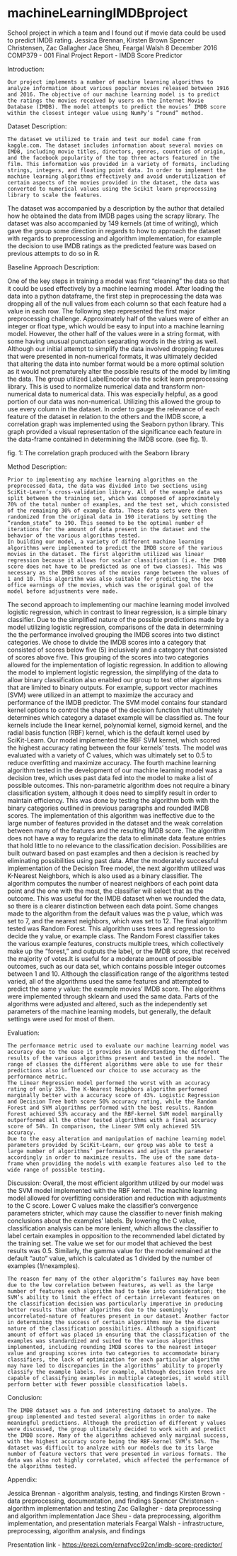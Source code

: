 # machineLearningIMDBproject
School project in which a team and I found out if movie data could be used to predict IMDB rating.
Jessica Brennan, Kirsten Brown
Spencer Christensen, Zac Gallagher
Jace Sheu, Feargal Walsh
8 December 2016
COMP379 - 001
Final Project Report - IMDB Score Predictor

Introduction:

	Our project implements a number of machine learning algorithms to analyze information about various popular movies released between 1916 and 2016. The objective of our machine learning model is to predict the ratings the movies received by users on the Internet Movie Database (IMDB). The model attempts to predict the movies’ IMDB score within the closest integer value using NumPy’s “round” method.

Dataset Description:

	The dataset we utilized to train and test our model came from kaggle.com. The dataset includes information about several movies on IMDB, including movie titles, directors, genres, countries of origin, and the facebook popularity of the top three actors featured in the film. This information was provided in a variety of formats, including strings, integers, and floating point data. In order to implement the machine learning algorithms effectively and avoid underutilization of certain aspects of the movies provided in the dataset, the data was converted to numerical values using the Scikit learn preprocessing library to scale the features. 
The dataset was accompanied by a description by the author that detailed how he obtained the data from IMDB pages using the scrapy library. The dataset was also accompanied by 149 kernels (at time of writing), which gave the group some direction in regards to how to approach the dataset with regards to preprocessing and algorithm implementation, for example the decision to use IMDB ratings as the predicted feature was based on previous attempts to do so in R.

Baseline Approach Description:

One of the key steps in training a model was first “cleaning” the data so that it could be used effectively by a machine learning model. After loading the data into a python dataframe, the first step in preprocessing the data was dropping all of the null values from each column so that each feature had a value in each row.
The following step represented the first major preprocessing challenge. Approximately half of the values were of either an integer or float type, which would be easy to input into a machine learning model. However, the other half of the values were in a string format, with some having unusual punctuation separating words in the string as well. Although our initial attempt to simplify the data involved dropping features that were presented in non-numerical formats, it was ultimately decided that altering the data into number format would be a more optimal solution as it would not prematurely alter the possible results of the model by limiting the data. The group utilized LabelEncoder via the scikit learn preprocessing library. This is used to normalize numerical data and transform non-numerical data to numerical data. This was especially helpful, as a good portion of our data was non-numerical. Utilizing this allowed the group to use every column in the dataset.
	In order to gauge the relevance of each feature of the dataset in relation to the others and the IMDB score, a correlation graph was implemented using the Seaborn python library. This graph provided a visual representation of the significance each feature in the data-frame contained in determining the IMDB score. (see fig. 1).


fig. 1: The correlation graph produced with the Seaborn library

Method Description:

	Prior to implementing any machine learning algorithms on the preprocessed data, the data was divided into two sections using SciKit-Learn’s cross-validation library. All of the example data was split between the training set, which was composed of approximately 70% of the total number of examples, and the test set, which consisted of the remaining 30% of example data. These data sets were then randomized from the original data in 190 iterations by setting the “random_state” to 190. This seemed to be the optimal number of iterations for the amount of data present in the dataset and the behavior of the various algorithms tested.
	In building our model, a variety of different machine learning algorithms were implemented to predict the IMDB score of the various movies in the dataset. The first algorithm utilized was linear regression because it allows for scalar classification (i.e. the IMDB score does not have to be predicted as one of two classes). This was necessary as the IMDB scores of the movies range between the values of 1 and 10. This algorithm was also suitable for predicting the box office earnings of the movies, which was the original goal of the model before adjustments were made.
The second approach to implementing our machine learning model involved logistic regression, which in contrast to linear regression, is a simple binary classifier. Due to the simplified nature of the possible predictions made by a model utilizing logistic regression, comparisons of the data in determining the the performance involved grouping the IMDB scores into two distinct categories. We chose to divide the IMDB scores into a category that consisted of scores below five (5) inclusively and a category that consisted of scores above five. This grouping of the scores into two categories allowed for the implementation of logistic regression.
In addition to allowing the model to implement logistic regression, the simplifying of the data to allow binary classification also enabled our group to test other algorithms that are limited to binary outputs. For example,  support vector machines (SVM) were utilized in an attempt to maximize the accuracy and performance of the IMDB predictor. The SVM model contains four standard kernel options to control the shape of the decision function that ultimately determines which category a dataset example will be classified as. The four kernels include the linear kernel, polynomial kernel, sigmoid kernel, and the radial basis function (RBF) kernel, which is the default kernel used by SciKit-Learn. Our model implemented the RBF SVM kernel, which scored the highest accuracy rating between the four kernels’ tests. The model was evaluated with a variety of C values, which was ultimately set to 0.5 to reduce overfitting and maximize accuracy.
The fourth machine learning algorithm tested in the development of our machine learning model was a decision tree, which uses past data fed into the model to make a list of possible outcomes. This non-parametric algorithm does not require a binary classification system, although it does need to simplify result in order to maintain efficiency. This was done by testing the algorithm both with the binary categories outlined in previous paragraphs and rounded IMDB scores. The implementation of this algorithm was ineffective due to the large number of features provided in the dataset and the weak correlation between many of the features and the resulting IMDB score. The algorithm does not have a way to regularize the data to eliminate data feature entries that hold little to no relevance to the classification decision. Possibilities are built outward based on past examples and then a decision is reached by eliminating possibilities using past data.
	After the moderately successful implementation of the Decision Tree model, the next algorithm utilized was K-Nearest Neighbors, which is also used as a binary classifier. The algorithm computes the number of nearest neighbors of each point data point and the one with the most, the classifier will select that as the outcome. This was useful for the IMDB dataset when we rounded the data, so there is a clearer distinction between each data point. Some changes made to the algorithm from the default values was the p value, which was set to 7, and the nearest neighbors, which was set to 12.
The final algorithm tested was Random Forest. This algorithm uses trees and regression to decide the y value, or example class. The Random Forest classifier takes the various example features, constructs multiple trees, which collectively make up the “forest,” and outputs the label, or the IMDB score, that received the majority of votes.It is useful for a moderate amount of possible outcomes, such as our data set, which contains possible integer outcomes between 1 and 10.
	Although the classification range of the algorithms tested varied, all of the algorithms used the same features and attempted to predict the same y value: the example movies’ IMDB score. The algorithms were implemented through sklearn and used the same data. Parts of the algorithms were adjusted and altered, such as the independently set parameters of the machine learning models, but generally, the default settings were used for most of them.

Evaluation:
	
	The performance metric used to evaluate our machine learning model was accuracy due to the ease it provides in understanding the different results of the various algorithms present and tested in the model. The range of classes the different algorithms were able to use for their predictions also influenced our choice to use accuracy as the performance metric.
	The Linear Regression model performed the worst with an accuracy rating of only 35%. The K-Nearest Neighbors algorithm performed marginally better with a accuracy score of 43%. Logistic Regression and Decision Tree both score 50% accuracy rating, while the Random Forest and SVM algorithms performed with the best results. Random Forest achieved 53% accuracy and the RBF-kernel SVM model marginally outperformed all the other tested algorithms with a final accuracy score of 54%. In comparison, the Linear SVM only achieved 51% accuracy. 
	Due to the easy alteration and manipulation of machine learning model parameters provided by SciKit-Learn, our group was able to test a large number of algorithms’ performances and adjust the parameter accordingly in order to maximize results. The use of the same data-frame when providing the models with example features also led to the wide range of possible testing.

Discussion:
	Overall, the most efficient algorithm utilized by our model was the SVM model implemented with the RBF kernel. The machine learning model allowed for overfitting consideration and reduction with adjustments to the C score. Lower C values make the classifier’s convergence parameters stricter, which may cause the classifier to never finish making conclusions about the examples’ labels. By lowering the C value, classification analysis can be more lenient, which allows the classifier to label certain examples in opposition to the recommended label dictated by the training set. The value we set for our model that achieved the best results was 0.5. Similarly, the gamma value for the model remained at the default “auto” value, which is calculated as 1 divided by the number of examples (1/nexamples).

	The reason for many of the other algorithm’s failures may have been due to the low correlation between features, as well as the large number of features each algorithm had to take into consideration; the SVM’s ability to limit the effect of certain irrelevant features on the classification decision was particularly imperative in producing better results than other algorithms due to the seemingly uncorrelated-nature of features present in our dataset. Another factor in determining the success of certain algorithms may be the diverse nature of the classification possibilities. Although a significant amount of effort was placed in ensuring that the classification of the examples was standardized and suited to the various algorithms implemented, including rounding IMDB scores to the nearest integer value and grouping scores into two categories to accommodate binary classifiers, the lack of optimization for each particular algorithm may have led to discrepancies in the algorithms’ ability to properly classify the example labels. For example, although decision trees are capable of classifying examples in multiple categories, it would still perform better with fewer possible classification labels.

Conclusion:

	The IMDB dataset was a fun and interesting dataset to analyze. The group implemented and tested several algorithms in order to make meaningful predictions. Although the prediction of different y values were discussed, the group ultimately decided to work with and predict the IMDB score. Many of the algorithms achieved only marginal success, with the highest accuracy score being the RBF-kernel SVM’s 54%. The dataset was difficult to analyze with our models due to its large number of feature vectors that were presented in various formats. The data was also not highly correlated, which affected the performance of the algorithms tested.

Appendix:

Jessica Brennan - algorithm analysis, testing, and findings
Kirsten Brown - data preprocessing, documentation, and findings
Spencer Christensen - algorithm implementation and testing
Zac Gallagher - data preprocessing and algorithm implementation
Jace Sheu - data preprocessing, algorithm implementation, and presentation materials
Feargal Walsh - infrastructure, preprocessing, algorithm analysis, and findings

Presentation link - https://prezi.com/ernafvcc92cn/imdb-score-predictor/
